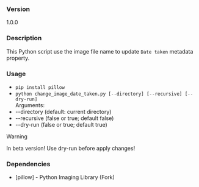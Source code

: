 ### Version
1.0.0

### Description
This Python script use the image file name to update `Date taken` metadata property.
### Usage 
-  `pip install pillow`
-  `python change_image_date_taken.py [--directory] [--recursive] [--dry-run]`  
Arguments:  
 - --directory (default: current directory)  
 - --recursive (false or true; default false)  
 - --dry-run (false or true; default true)  


> [!WARNING]
> In beta version! Use dry-run before apply changes!

### Dependencies
- [pillow] - Python Imaging Library (Fork)
